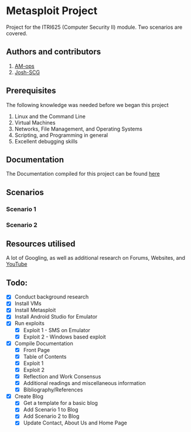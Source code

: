 # Metasploit Project
Project for the ITRI625 (Computer Security II) module. Two scenarios are covered.

## Authors and contributors
1. [AM-ops](https://github.com/AM-ops)
2. [Josh-SCG](https://github.com/Josh-SCG)


## Prerequisites
The following knowledge was needed before we began this project
1. Linux and the Command Line
2. Virtual Machines
3. Networks, File Management, and Operating Systems
4. Scripting, and Programming in general
5. Excellent debugging skills

## Documentation
The Documentation compiled for this project can be found [here](https://github.com/AM-ops/MetasploitProject/raw/main/docs/docs.pdf)

## Scenarios

### Scenario 1

### Scenario 2

## Resources utilised

A lot of Googling, as well as additional research on Forums, Websites, and [YouTube](https://youtube.com)

## Todo:
- [x] Conduct background research
- [x] Install VMs
- [x] Install Metasploit
- [x] Install Android Studio for Emulator
- [x] Run exploits
  - [x] Exploit 1 - SMS on Emulator
  - [x] Exploit 2 - Windows based exploit
- [x] Compile Documentation
  - [x] Front Page
  - [x] Table of Contents
  - [x] Exploit 1
  - [x] Exploit 2
  - [x] Reflection and Work Consensus
  - [x] Additional readings and miscellaneous information
  - [x] Bibliography/References 
- [x] Create Blog
  - [x] Get a template for a basic blog
  - [x] Add Scenario 1 to Blog
  - [x] Add Scenario 2 to Blog
  - [x] Update Contact, About Us and Home Page
